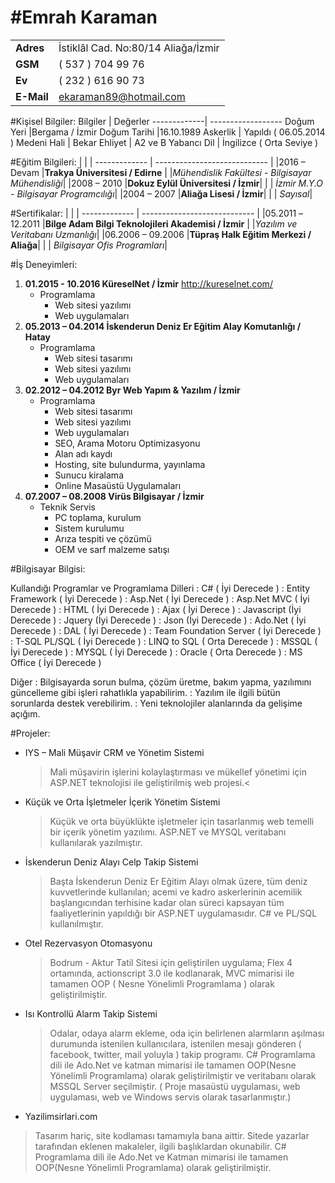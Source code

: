 # #**Emrah Karaman**
|              |                         |
 ------------- | ---------------------------- |
| **Adres**        |İstiklâl Cad. No:80/14 Aliağa/İzmir|
| **GSM**          |( 537 ) 704 99 76|
| **Ev**           |( 232 ) 616 90 73|
| **E-Mail**       |ekaraman89@hotmail.com|


#Kişisel Bilgiler:
Bilgiler     | Değerler
-------------| ------------------
Doğum Yeri   |Bergama / İzmir
Doğum Tarihi |16.10.1989
Askerlik     | Yapıldı ( 06.05.2014 )
Medeni Hali  | Bekar
Ehliyet      | A2 ve B
Yabancı Dil  | İngilizce ( Orta Seviye )


#Eğitim Bilgileri:
|              |                         | 
 ------------- | ---------------------------- | 
|2016 – Devam |**Trakya Üniversitesi / Edirne** 
|			  |*Mühendislik Fakültesi - Bilgisayar Mühendisliği*|
|2008 – 2010  |**Dokuz Eylül Üniversitesi / İzmir**|
|             | *İzmir M.Y.O - Bilgisayar Programcılığı*|
|2004 – 2007  |**Aliağa Lisesi / İzmir**|
|             | *Sayısal*|

 
#Sertifikalar:
|              |                         | 
 ------------- | ---------------------------- | 
|05.2011 –12.2011  |**Bilge Adam Bilgi Teknolojileri Akademisi / İzmir** 
|			  |*Yazılım ve Veritabanı Uzmanlığı*|
|06.2006 – 09.2006  |**Tüpraş Halk Eğitim Merkezi / Aliağa**|
|             | *Bilgisayar Ofis Programları*|

#İş Deneyimleri:

1. **01.2015 - 10.2016 KüreselNet / İzmir**
	http://kureselnet.com/
   - Programlama
		* Web sitesi yazılımı
		* Web uygulamaları
2. **05.2013 – 04.2014 İskenderun Deniz Er Eğitim Alay Komutanlığı / Hatay**
   - Programlama
		* Web sitesi tasarımı
		* Web sitesi yazılımı
		* Web uygulamaları
3. **02.2012 – 04.2012 Byr Web Yapım & Yazılım / İzmir**
   - Programlama
		* Web sitesi tasarımı
		* Web sitesi yazılımı
		* Web uygulamaları
		* SEO, Arama Motoru Optimizasyonu
		* Alan adı kaydı
		* Hosting, site bulundurma, yayınlama
		* Sunucu kiralama
		* Online Masaüstü Uygulamaları
4. **07.2007 – 08.2008 Virüs Bilgisayar / İzmir**
   - Teknik Servis
		* PC toplama, kurulum
		* Sistem kurulumu
		* Arıza tespiti ve çözümü
		* OEM ve sarf malzeme satışı

		
#Bilgisayar Bilgisi:

Kullandığı Programlar ve Programlama Dilleri
:  C# ( İyi Derecede )
:  Entity Framework ( İyi Derecede )
:  Asp.Net ( İyi Derecede )
:  Asp.Net MVC ( İyi Derecede )
:  HTML ( İyi Derecede )
:  Ajax ( İyi Derece )
:  Javascript (İyi Derecede )
:  Jquery (İyi Derecede )
:  Json (İyi Derecede )
:  Ado.Net ( İyi Derecede )
:  DAL ( İyi Derecede )
:  Team Foundation Server ( İyi Derecede )
:  T-SQL PL/SQL ( İyi Derecede )
:  LINQ to SQL ( Orta Derecede )
:  MSSQL ( İyi Derecede )
:  MYSQL ( İyi Derecede )
:  Oracle ( Orta Derecede )
:  MS Office ( İyi Derecede )

Diğer
:  Bilgisayarda sorun bulma, çözüm üretme, bakım yapma, yazılımını güncelleme gibi işleri rahatlıkla
yapabilirim.
:  Yazılım ile ilgili bütün sorunlarda destek verebilirim.
:  Yeni teknolojiler alanlarında da gelişime açığım.

#Projeler:
* IYS – Mali Müşavir CRM ve Yönetim Sistemi
	>Mali müşavirin işlerini kolaylaştırması ve mükellef yönetimi için ASP.NET teknolojisi ile geliştirilmiş web
projesi.<
* Küçük ve Orta İşletmeler İçerik Yönetim Sistemi
	>Küçük ve orta büyüklükte işletmeler için tasarlanmış web temelli bir içerik yönetim yazılımı. ASP.NET ve
MYSQL veritabanı kullanılarak yazılmıştır.

* İskenderun Deniz Alayı Celp Takip Sistemi
	>Başta İskenderun Deniz Er Eğitim Alayı olmak üzere, tüm deniz kuvvetlerinde kullanılan; acemi ve kadro
askerlerinin acemilik başlangıcından terhisine kadar olan süreci kapsayan tüm faaliyetlerinin yapıldığı bir ASP.NET
uygulamasıdır. C# ve PL/SQL kullanılmıştır.

* Otel Rezervasyon Otomasyonu
	>Bodrum - Aktur Tatil Sitesi için geliştirilen uygulama; Flex 4 ortamında, actionscript 3.0 ile kodlanarak, MVC
mimarisi ile tamamen OOP ( Nesne Yönelimli Programlama ) olarak geliştirilmiştir.

* Isı Kontrollü Alarm Takip Sistemi
	>Odalar, odaya alarm ekleme, oda için belirlenen alarmların aşılması durumunda istenilen kullanıcılara,
istenilen mesajı gönderen ( facebook, twitter, mail yoluyla ) takip programı. C# Programlama dili ile Ado.Net ve
katman mimarisi ile tamamen OOP(Nesne Yönelimli Programlama) olarak geliştirilmiştir ve veritabanı olarak MSSQL
Server seçilmiştir. ( Proje masaüstü uygulaması, web uygulaması, web ve Windows servis olarak tasarlanmıştır.)

* Yazilimsirlari.com
 >Tasarım hariç, site kodlaması tamamıyla bana aittir. Sitede yazarlar tarafından eklenen makaleler, ilgili
başlıklardan okunabilir. C# Programlama dili ile Ado.Net ve Katman mimarisi ile tamamen OOP(Nesne Yönelimli
Programlama) olarak geliştirilmiştir.
